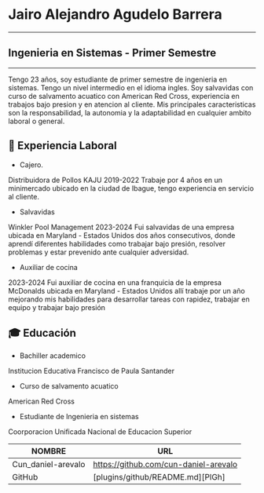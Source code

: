 # Jairo Alejandro Agudelo Barrera
 _________________________________

## Ingenieria en Sistemas - Primer Semestre
___
Tengo 23 años, soy estudiante de primer semestre de ingenieria en sistemas. Tengo un nivel intermedio en el idioma ingles. Soy salvavidas con curso de salvamento acuatico con American Red Cross, experiencia en trabajos bajo presion y en atencion al cliente. Mis principales caracteristicas son la responsabilidad, la autonomia y la adaptabilidad en cualquier ambito laboral o general.

## 💼 Experiencia Laboral
- Cajero.

Distribuidora de Pollos KAJU
2019-2022
Trabaje por 4 años en un minimercado ubicado en la
ciudad de Ibague, tengo experiencia en servicio al cliente.

- Salvavidas

Winkler Pool Management
2023-2024
Fui salvavidas de una empresa ubicada en Maryland -
Estados Unidos dos años consecutivos, donde aprendí
diferentes habilidades como trabajar bajo presión, resolver
problemas y estar prevenido ante cualquier adversidad.

- Auxiliar de cocina

2023-2024
Fui auxiliar de cocina en una franquicia de la empresa
McDonalds ubicada en Maryland - Estados Unidos allí
trabaje por un año mejorando mis habilidades para
desarrollar tareas con rapidez, trabajar en equipo y
trabajar bajo presión


## 🎓 Educación

- Bachiller academico

Institucion Educativa Francisco de Paula Santander

- Curso de salvamento acuatico

American Red Cross

- Estudiante de Ingenieria en sistemas

Coorporacion Unificada Nacional de Educacion Superior

| NOMBRE | URL |
| ------ | ------ |
| Cun_daniel-arevalo | https://github.com/cun-daniel-arevalo |
| GitHub | [plugins/github/README.md][PlGh] |
